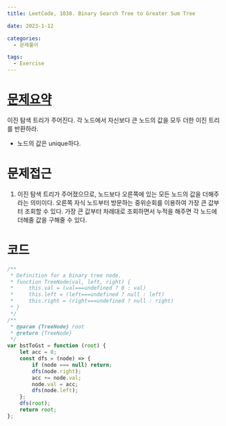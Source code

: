 ```yaml
---
title: LeetCode, 1038. Binary Search Tree to Greater Sum Tree

date: 2023-1-12

categories:
  - 문제풀이

tags:
  - Exercise
---
```


# [문제요약](https://leetcode.com/problems/binary-search-tree-to-greater-sum-tree/description/)

이진 탐색 트리가 주어진다. 각 노드에서 자신보다 큰 노드의 값을 모두 더한 이진 트리를 반환하라.

- 노드의 값은 unique하다.

# 문제접근

1. 이진 탐색 트리가 주어졌으므로, 노드보다 오른쪽에 있는 모든 노드의 값을 더해주라는 의미이다. 오른쪽 자식 노드부터 방문하는 중위순회를 이용하여 가장 큰 값부터 조회할 수 있다. 가장 큰 값부터 차례대로 조회하면서 누적을 해주면 각 노드에 더해줄 값을 구해줄 수 있다.

# 코드

```javascript
/**
 * Definition for a binary tree node.
 * function TreeNode(val, left, right) {
 *     this.val = (val===undefined ? 0 : val)
 *     this.left = (left===undefined ? null : left)
 *     this.right = (right===undefined ? null : right)
 * }
 */
/**
 * @param {TreeNode} root
 * @return {TreeNode}
 */
var bstToGst = function (root) {
	let acc = 0;
	const dfs = (node) => {
		if (node === null) return;
		dfs(node.right);
		acc += node.val;
		node.val = acc;
		dfs(node.left);
	};
	dfs(root);
	return root;
};
```
